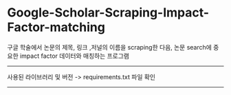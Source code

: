 # Google-Scholar-Scraping-Impact-Factor-matching

구글 학술에서 논문의 제목, 링크 ,저널의 이름을 scraping한 다음, 논문 search에 중요한 impact factor 데이터와 매칭하는 프로그램 

----
사용된 라이브러리 및 버전 
-> requirements.txt 파일 확인 

----
